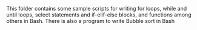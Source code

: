 This folder contains some sample scripts for writing for loops, while and until loops, select statements and if-elif-else blocks, and functions among others in Bash.
There is also a program to write Bubble sort in Bash
